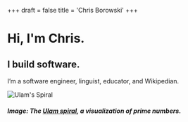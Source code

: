 +++
draft = false
title = 'Chris Borowski'
+++

# Hi, I'm Chris.

## I build software.

I’m a software engineer, linguist, educator, and Wikipedian.

![Ulam's Spiral](https://upload.wikimedia.org/wikipedia/commons/thumb/3/34/Spirale_Ulam_150.jpg/250px-Spirale_Ulam_150.jpg)

##### Image: The [Ulam spiral](https://en.wikipedia.org/wiki/Ulam_spiral), a visualization of prime numbers.
